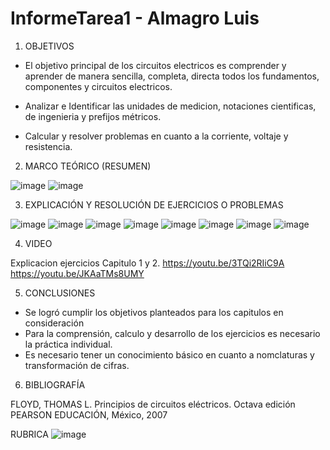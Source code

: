 # InformeTarea1 - Almagro Luis

1. OBJETIVOS

- El objetivo principal de los circuitos electricos es comprender y aprender de manera sencilla, completa, directa todos los fundamentos, componentes y circuitos electricos.

- Analizar e Identificar las unidades de medicion, notaciones cientificas, de ingenieria y prefijos métricos.

- Calcular y resolver problemas en cuanto a la corriente, voltaje y resistencia.

2. MARCO TEÓRICO (RESUMEN)

![image](https://user-images.githubusercontent.com/105899463/170201548-7a3cfbb8-546f-4d3c-9712-43ef9251d7e4.png)
![image](https://user-images.githubusercontent.com/105899463/170204097-044be3cf-b3c7-4965-91b4-d4a8ad6efe94.png)


3. EXPLICACIÓN Y RESOLUCIÓN DE EJERCICIOS O PROBLEMAS

![image](https://user-images.githubusercontent.com/105899463/170204255-0d54b7b8-1ef7-489c-b761-04adcf0d1c35.png)
![image](https://user-images.githubusercontent.com/105899463/170204362-abc89c86-d2cb-4273-a35e-32dcc6ce6371.png)
![image](https://user-images.githubusercontent.com/105899463/170204409-bd91b40b-ff2c-494f-83d6-0b008801567f.png)
![image](https://user-images.githubusercontent.com/105899463/170204477-ca68eb9d-bf42-45d3-af5d-85843712429f.png)
![image](https://user-images.githubusercontent.com/105899463/170204532-ef2a8a4a-d342-489a-9d79-6aa79d1c264d.png)
![image](https://user-images.githubusercontent.com/105899463/170204567-d8b934c6-9a27-4e3a-a09f-80a1f94a370b.png)
![image](https://user-images.githubusercontent.com/105899463/170204627-a9073512-5bd4-4a43-92f1-fd1422f01252.png)
![image](https://user-images.githubusercontent.com/105899463/170204666-5219568b-208f-41c7-96ff-374ed4af782a.png)


4. VIDEO

Explicacion ejercicios Capitulo 1 y 2.
https://youtu.be/3TQi2RIiC9A
https://youtu.be/JKAaTMs8UMY

5. CONCLUSIONES

- Se logró cumplir los objetivos planteados para los capitulos en consideración
- Para la comprensión, calculo y desarrollo de los ejercicios es necesario la práctica individual.
- Es necesario tener un conocimiento básico en cuanto a nomclaturas y transformación de cifras.

6. BIBLIOGRAFÍA

FLOYD, THOMAS L.
Principios de circuitos eléctricos. Octava edición
PEARSON EDUCACIÓN, México, 2007

RUBRICA
![image](https://user-images.githubusercontent.com/105899463/170207308-dfa707d4-01f2-4ba2-a2dd-0b230fe898de.png)

